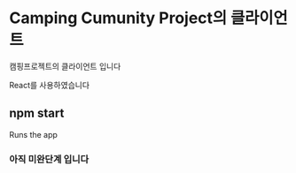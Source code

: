 # Camping Cumunity Project의 클라이언트

캠핑프로젝트의 클라이언트 입니다 

React를 사용하였습니다

## npm start

  Runs the app

### 아직 미완단계 입니다